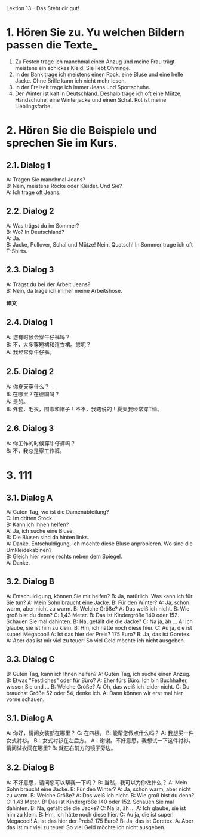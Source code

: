 <section id="title">Lektion 13 - Das Steht dir gut! </section>

# 1. Hören Sie zu. Yu welchen Bildern passen die Texte_

1. Zu Festen trage ich manchmal einen Anzug und meine Frau trägt meistens ein schickes Kleid. Sie liebt Ohrringe.<br/>
2. In der Bank trage ich meistens einen Rock, eine Bluse und eine helle Jacke. Ohne Brille kann ich nicht mehr lesen.<br/>
3. In der Freizeit trage ich immer Jeans und Sportschuhe.<br/>
4. Der Winter ist kalt in Deutschland. Deshalb trage ich oft eine Mütze, Handschuhe, eine Winterjacke und einen Schal. Rot ist meine Lieblingsfarbe.<br/>

# 2. Hören Sie die Beispiele und sprechen Sie im Kurs.

## 2.1. Dialog 1

A: Tragen Sie manchmal Jeans? <br/>
B: Nein, meistens Röcke oder Kleider. Und Sie?<br/>
A: Ich trage oft Jeans.<br/>

## 2.2. Dialog 2

A: Was trägst du im Sommer? <br/>
B: Wo? In Deutschland? <br/>
A: Ja. <br/>
B: Jacke, Pullover, Schal und Mütze! Nein. Quatsch! In Sommer trage ich oft T-Shirts. <br/>

## 2.3. Dialog 3

A: Trägst du bei der Arbeit Jeans? <br/>
B: Nein, da trage ich immer meine Arbeitshose. <br/>

**译文**

## 2.4. Dialog 1

A: 您有时候会穿牛仔裤吗？ <br/>
B: 不，大多穿短裙和连衣裙。您呢？ <br/>
A: 我经常穿牛仔裤。 <br/>

## 2.5. Dialog 2

A: 你夏天穿什么？ <br/>
B: 在哪里？在德国吗？ <br/>
A: 是的。 <br/>
B: 外套，毛衣，围巾和帽子！不不，我瞎说的！夏天我经常穿T恤。 <br/>

## 2.6. Dialog 3

A: 你工作的时候穿牛仔裤吗？ <br/>
B: 不，我总是穿工作裤。

# 3. 111

## 3.1. Dialog A

A: Guten Tag, wo ist die Damenabteilung? <br/>
C: Im dritten Stock. <br/>
B: Kann ich Ihnen helfen? <br/>
A: Ja, ich suche eine Bluse. <br/>
B: Die Blusen sind da hinten links. <br/>
A: Danke. Entschuldigung, ich möchte diese Bluse anprobieren. Wo sind die Umkleidekabinen? <br/>
B: Gleich hier vorne rechts neben dem Spiegel. <br/>
A: Danke. <br/>

## 3.2. Dialog B

A: Entschuldigung, können Sie mir helfen?
B: Ja, natürlich. Was kann ich für Sie tun?
A: Mein Sohn braucht eine Jacke.
B: Für den Winter?
A: Ja, schon warm, aber nicht zu warm.
B: Welche Größe?
A: Das weiß ich nicht.
B: Wie groß bist du denn?
C: 1,43 Meter.
B: Das ist Kindergröße 140 oder 152. Schauen Sie mal dahinten.
B: Na, gefällt die die Jacke?
C: Na ja, äh ...
A: Ich glaube, sie ist him zu klein.
B: Hm, ich hätte noch diese hier.
C: Au ja, die ist super! Megacool!
A: Ist das hier der Preis? 175 Euro?
B: Ja, das ist Goretex.
A: Aber das ist mir viel zu teuer! So viel Geld möchte ich nicht ausgeben.

## 3.3. Dialog C

B: Guten Tag, kann ich Ihnen helfen?
A: Guten Tag, ich suche einen Anzug.
B: Etwas "Festliches" oder für Büro?
A: Eher fürs Büro. Ich bin Buchhalter, wissen Sie und ...
B: Welche Größe?
A: Oh, das weiß ich leider nicht.
C: Du brauchst Größe 52 oder 54, denke ich.
A: Dann können wir erst mal hier vorne schauen.



## 3.1. Dialog A

A: 你好，请问女装部在哪里？
C: 在四楼。
B: 能帮您做点什么吗？
A: 我想买一件女式衬衫。
B：女式衬衫在左后方。
A：谢谢。不好意思，我想试一下这件衬衫。请问试衣间在哪里?
B: 就在右前方的镜子旁边。


## 3.2. Dialog B

A: 不好意思，请问您可以帮我一下吗？
B: 当然，我可以为你做什么？
A: Mein Sohn braucht eine Jacke.
B: Für den Winter?
A: Ja, schon warm, aber nicht zu warm.
B: Welche Größe?
A: Das weiß ich nicht.
B: Wie groß bist du denn?
C: 1,43 Meter.
B: Das ist Kindergröße 140 oder 152. Schauen Sie mal dahinten.
B: Na, gefällt die die Jacke?
C: Na ja, äh ...
A: Ich glaube, sie ist him zu klein.
B: Hm, ich hätte noch diese hier.
C: Au ja, die ist super! Megacool!
A: Ist das hier der Preis? 175 Euro?
B: Ja, das ist Goretex.
A: Aber das ist mir viel zu teuer! So viel Geld möchte ich nicht ausgeben.